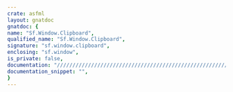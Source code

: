 ```yaml
---
crate: asfml
layout: gnatdoc
gnatdoc: {
name: "Sf.Window.Clipboard",
qualified_name: "Sf.Window.Clipboard",
signature: "sf.window.clipboard",
enclosing: "sf.window",
is_private: false,
documentation: "//////////////////////////////////////////////////////////\n//////////////////////////////////////////////////////////\n//////////////////////////////////////////////////////////",
documentation_snippet: "",
}
---
```

